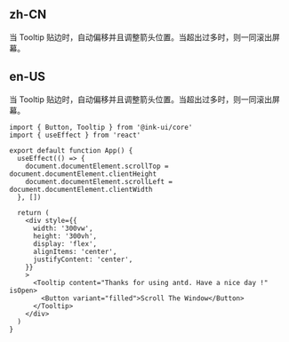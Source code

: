 ## zh-CN

当 Tooltip 贴边时，自动偏移并且调整箭头位置。当超出过多时，则一同滚出屏幕。

## en-US

当 Tooltip 贴边时，自动偏移并且调整箭头位置。当超出过多时，则一同滚出屏幕。

```tsx
import { Button, Tooltip } from '@ink-ui/core'
import { useEffect } from 'react'

export default function App() {
  useEffect(() => {
    document.documentElement.scrollTop = document.documentElement.clientHeight
    document.documentElement.scrollLeft = document.documentElement.clientWidth
  }, [])

  return (
    <div style={{
      width: '300vw',
      height: '300vh',
      display: 'flex',
      alignItems: 'center',
      justifyContent: 'center',
    }}
    >
      <Tooltip content="Thanks for using antd. Have a nice day !" isOpen>
        <Button variant="filled">Scroll The Window</Button>
      </Tooltip>
    </div>
  )
}
```
